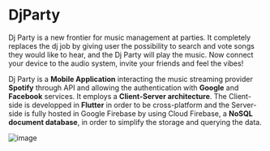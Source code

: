 # DjParty

Dj Party is a new frontier for music management at parties. 
It completely replaces the dj job by giving user the possibility to search and vote songs they would like to hear, and the Dj Party will play the music.
Now connect your device to the audio system, invite your friends and feel the vibes!

Dj Party is a **Mobile Application** interacting the music streaming provider **Spotify** through API and allowing the authentication with **Google** and **Facebook** services.
It employs a **Client-Server architecture**. The Client-side is developped in **Flutter** in order to be cross-platform and the Server-side is fully hosted in Google Firebase by using Cloud Firebase, a **NoSQL document database**, in order to simplify the storage and querying the data. 

![image](https://github.com/giusti-leo/DjParty/assets/61985313/ca3c6c49-de47-4787-b020-78cb1f8c6e51)
